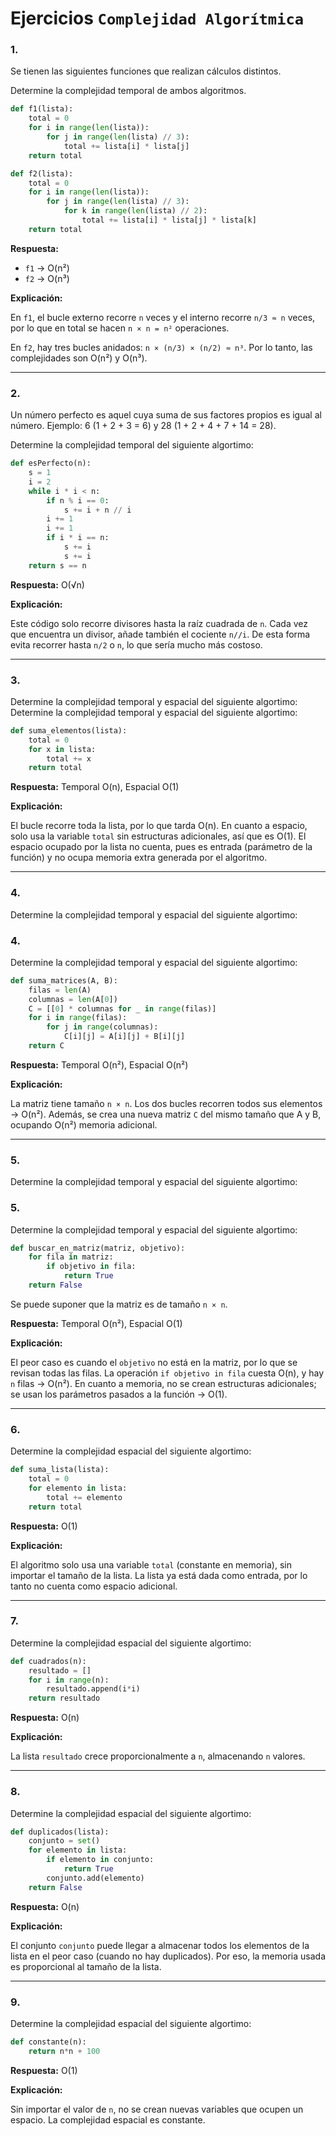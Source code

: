 # Ejercicios `Complejidad Algorítmica`
### 1.
Se tienen las siguientes funciones que realizan cálculos distintos.

Determine la complejidad temporal de ambos algoritmos.
```python
def f1(lista):
    total = 0
    for i in range(len(lista)):
        for j in range(len(lista) // 3):
            total += lista[i] * lista[j]
    return total
```


```python
def f2(lista):
    total = 0
    for i in range(len(lista)):
        for j in range(len(lista) // 3):
            for k in range(len(lista) // 2):
                total += lista[i] * lista[j] * lista[k]
    return total
```

**Respuesta:**
* `f1` → O(n²)
* `f2` → O(n³)

**Explicación:**

En `f1`, el bucle externo recorre `n` veces y el interno recorre `n/3 ≈ n` veces, por lo que en total se hacen `n × n = n²` operaciones.

En `f2`, hay tres bucles anidados: `n × (n/3) × (n/2) ≈ n³`. Por lo tanto, las complejidades son O(n²) y O(n³).

---

### 2.
Un número perfecto es aquel cuya suma de sus factores propios es igual al número. Ejemplo: 6 (1 + 2 + 3 = 6) y 28 (1 + 2 + 4 + 7 + 14 = 28).

Determine la complejidad temporal del siguiente algortimo:
```python
def esPerfecto(n):
    s = 1
    i = 2
    while i * i < n:
        if n % i == 0:
            s += i + n // i
        i += 1
        i += 1
        if i * i == n:
            s += i
            s += i
    return s == n
```

**Respuesta:** O(√n)

**Explicación:**

Este código solo recorre divisores hasta la raíz cuadrada de `n`. Cada vez que encuentra un divisor, añade también el cociente `n//i`. De esta forma evita recorrer hasta `n/2` o `n`, lo que sería mucho más costoso.

---

### 3.
Determine la complejidad temporal y espacial del siguiente algortimo:
Determine la complejidad temporal y espacial del siguiente algortimo:
```python
def suma_elementos(lista):
    total = 0
    for x in lista:
        total += x
    return total
```

**Respuesta:** Temporal O(n), Espacial O(1)

**Explicación:**

El bucle recorre toda la lista, por lo que tarda O(n).
En cuanto a espacio, solo usa la variable `total` sin estructuras adicionales, así que es O(1). El espacio ocupado por la lista no cuenta, pues es entrada (parámetro de la función) y no ocupa memoria extra generada por el algoritmo.

---

### 4.
Determine la complejidad temporal y espacial del siguiente algortimo:
### 4.
Determine la complejidad temporal y espacial del siguiente algortimo:
```python
def suma_matrices(A, B):
    filas = len(A)
    columnas = len(A[0])
    C = [[0] * columnas for _ in range(filas)]
    for i in range(filas):
        for j in range(columnas):
            C[i][j] = A[i][j] + B[i][j]
    return C
```
**Respuesta:** Temporal O(n²), Espacial O(n²)

**Explicación:**

La matriz tiene tamaño `n × n`. Los dos bucles recorren todos sus elementos → O(n²).
Además, se crea una nueva matriz `C` del mismo tamaño que A y B, ocupando O(n²) memoria adicional.

---

### 5.
Determine la complejidad temporal y espacial del siguiente algortimo:
### 5.
Determine la complejidad temporal y espacial del siguiente algortimo:
```python
def buscar_en_matriz(matriz, objetivo):
    for fila in matriz:
        if objetivo in fila:
            return True
    return False
```
Se puede suponer que la matriz es de tamaño `n × n`.

**Respuesta:** Temporal O(n²), Espacial O(1)

**Explicación:**

El peor caso es cuando el `objetivo` no está en la matriz, por lo que se revisan todas las filas. La operación `if objetivo in fila` cuesta O(n), y hay `n` filas → O(n²).
En cuanto a memoria, no se crean estructuras adicionales; se usan los parámetros pasados a la función → O(1).

---

### 6.
Determine la complejidad espacial del siguiente algortimo:
```python
def suma_lista(lista):
    total = 0
    for elemento in lista:
        total += elemento
    return total
```

**Respuesta:** O(1)

**Explicación:**

El algoritmo solo usa una variable `total` (constante en memoria), sin importar el tamaño de la lista. La lista ya está dada como entrada, por lo tanto no cuenta como espacio adicional.

---

### 7.
Determine la complejidad espacial del siguiente algortimo:
```python
def cuadrados(n):
    resultado = []
    for i in range(n):
        resultado.append(i*i)
    return resultado
```

**Respuesta:** O(n)

**Explicación:**

La lista `resultado` crece proporcionalmente a `n`, almacenando `n` valores.

---

### 8.
Determine la complejidad espacial del siguiente algortimo:
```python
def duplicados(lista):
    conjunto = set()
    for elemento in lista:
        if elemento in conjunto:
            return True
        conjunto.add(elemento)
    return False
```

**Respuesta:** O(n)

**Explicación:**

El conjunto `conjunto` puede llegar a almacenar todos los elementos de la lista en el peor caso (cuando no hay duplicados). Por eso, la memoria usada es proporcional al tamaño de la lista.

---

### 9.
Determine la complejidad espacial del siguiente algortimo:
```python
def constante(n):
    return n*n + 100
```

**Respuesta:** O(1)

**Explicación:**

Sin importar el valor de `n`, no se crean nuevas variables que ocupen un espacio. La complejidad espacial es constante.